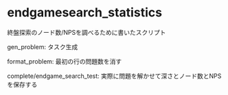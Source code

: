 # endgamesearch_statistics

終盤探索のノード数/NPSを調べるために書いたスクリプト

gen_problem: タスク生成

format_problem: 最初の行の問題数を消す

complete/endgame_search_test: 実際に問題を解かせて深さとノード数とNPSを保存する